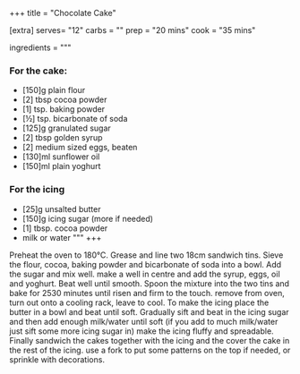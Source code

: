 +++
title = "Chocolate Cake"

[extra]
serves= "12"
carbs = ""
prep = "20 mins"
cook = "35 mins"

ingredients = """
### For the cake:
- [150]g plain flour
- [2] tbsp cocoa powder
- [1] tsp. baking powder
- [½] tsp. bicarbonate of soda
- [125]g granulated sugar
- [2] tbsp golden syrup
- [2] medium sized eggs, beaten
- [130]ml sunflower oil
- [150]ml plain yoghurt
### For the icing
- [25]g unsalted butter
- [150]g icing sugar (more if needed)
- [1] tbsp. cocoa powder
- milk or water
"""
+++

Pre­heat the oven to 180°C. Grease and line two 18cm sandwich tins.
Sieve the flour, cocoa, baking powder and bicarbonate of soda into a bowl. Add the sugar and mix well. make a well in centre and add the syrup, eggs, oil and yoghurt. Beat well until smooth.
Spoon the mixture into the two tins and bake for 25­30 minutes until risen and firm to the touch. remove from oven, turn out onto a cooling rack, leave to cool.
To make the icing place the butter in a bowl and beat until soft. Gradually sift and beat in the icing sugar and then add enough milk/water until soft (if you add to much milk/water just sift some more icing sugar in) make the icing fluffy and spreadable.
Finally sandwich the cakes together with the icing and the cover the cake in the rest of the icing. use a fork to put some patterns on the top if needed, or sprinkle with decorations.
